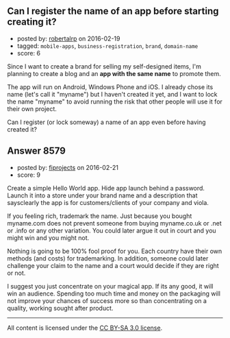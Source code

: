 ## Can I register the name of an app before starting creating it?

- posted by: [robertalrp](https://stackexchange.com/users/7500387/robertalrp) on 2016-02-19
- tagged: `mobile-apps`, `business-registration`, `brand`, `domain-name`
- score: 6

<p>Since I want to create a brand for selling my self-designed items, I'm planning to create a blog and an <strong>app with the same name</strong> to promote them.</p>

<p>The app will run on Android, Windows Phone and iOS.
I already chose its name (let's call it "myname") but I haven't created it yet, and I want to lock the name "myname" to avoid running the risk that other people will use it for their own project.</p>

<p>Can I register (or lock someway) a name of an app even before having created it? </p>



## Answer 8579

- posted by: [fiprojects](https://stackexchange.com/users/5370155/fiprojects) on 2016-02-21
- score: 9

<p>Create a simple Hello World app. Hide app launch behind a password. Launch it into a store under your brand name and a description that saysclearly the app is for customers/clients of your company and viola. </p>

<p>If you feeling rich, trademark the name. Just because you bought myname.com does not prevent someone from buying myname.co.uk or .net or .info or any other variation. You could later argue it out in court and you might win and you might not.</p>

<p>Nothing is going to be 100% fool proof for you. Each country have their own methods (and costs) for trademarking. In addition, someone could later challenge your claim to the name and a court would decide if they are right or not.</p>

<p>I suggest you just concentrate on your magical app. If its any good, it will win an audience. Spending too much time and money on the packaging will not improve your chances of success more so than concentrating on a quality, working sought after product.</p>




---

All content is licensed under the [CC BY-SA 3.0 license](https://creativecommons.org/licenses/by-sa/3.0/).
